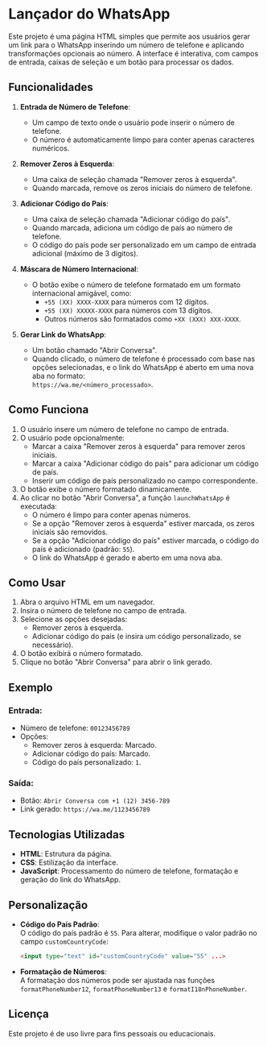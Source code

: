 # Lançador do WhatsApp

Este projeto é uma página HTML simples que permite aos usuários gerar um link para o WhatsApp inserindo um número de telefone e aplicando transformações opcionais ao número. A interface é interativa, com campos de entrada, caixas de seleção e um botão para processar os dados.

## Funcionalidades

1. **Entrada de Número de Telefone**:
   - Um campo de texto onde o usuário pode inserir o número de telefone.
   - O número é automaticamente limpo para conter apenas caracteres numéricos.

2. **Remover Zeros à Esquerda**:
   - Uma caixa de seleção chamada "Remover zeros à esquerda".
   - Quando marcada, remove os zeros iniciais do número de telefone.

3. **Adicionar Código do País**:
   - Uma caixa de seleção chamada "Adicionar código do país".
   - Quando marcada, adiciona um código de país ao número de telefone.
   - O código do país pode ser personalizado em um campo de entrada adicional (máximo de 3 dígitos).

4. **Máscara de Número Internacional**:
   - O botão exibe o número de telefone formatado em um formato internacional amigável, como:
     - `+55 (XX) XXXX-XXXX` para números com 12 dígitos.
     - `+55 (XX) XXXXX-XXXX` para números com 13 dígitos.
     - Outros números são formatados como `+XX (XXX) XXX-XXXX`.

5. **Gerar Link do WhatsApp**:
   - Um botão chamado "Abrir Conversa".
   - Quando clicado, o número de telefone é processado com base nas opções selecionadas, e o link do WhatsApp é aberto em uma nova aba no formato:  
     `https://wa.me/<número_processado>`.

## Como Funciona

1. O usuário insere um número de telefone no campo de entrada.
2. O usuário pode opcionalmente:
   - Marcar a caixa "Remover zeros à esquerda" para remover zeros iniciais.
   - Marcar a caixa "Adicionar código do país" para adicionar um código de país.
   - Inserir um código de país personalizado no campo correspondente.
3. O botão exibe o número formatado dinamicamente.
4. Ao clicar no botão "Abrir Conversa", a função `launchWhatsApp` é executada:
   - O número é limpo para conter apenas números.
   - Se a opção "Remover zeros à esquerda" estiver marcada, os zeros iniciais são removidos.
   - Se a opção "Adicionar código do país" estiver marcada, o código do país é adicionado (padrão: `55`).
   - O link do WhatsApp é gerado e aberto em uma nova aba.

## Como Usar

1. Abra o arquivo HTML em um navegador.
2. Insira o número de telefone no campo de entrada.
3. Selecione as opções desejadas:
   - Remover zeros à esquerda.
   - Adicionar código do país (e insira um código personalizado, se necessário).
4. O botão exibirá o número formatado.
5. Clique no botão "Abrir Conversa" para abrir o link gerado.

## Exemplo

### Entrada:
- Número de telefone: `00123456789`
- Opções:
  - Remover zeros à esquerda: Marcado.
  - Adicionar código do país: Marcado.
  - Código do país personalizado: `1`.

### Saída:
- Botão: `Abrir Conversa com +1 (12) 3456-789`
- Link gerado: `https://wa.me/1123456789`

## Tecnologias Utilizadas

- **HTML**: Estrutura da página.
- **CSS**: Estilização da interface.
- **JavaScript**: Processamento do número de telefone, formatação e geração do link do WhatsApp.

## Personalização

- **Código do País Padrão**:  
  O código do país padrão é `55`. Para alterar, modifique o valor padrão no campo `customCountryCode`:
  ```html
  <input type="text" id="customCountryCode" value="55" ...>
  ```

- **Formatação de Números**:  
  A formatação dos números pode ser ajustada nas funções `formatPhoneNumber12`, `formatPhoneNumber13` e `formatI18nPhoneNumber`.

## Licença

Este projeto é de uso livre para fins pessoais ou educacionais.